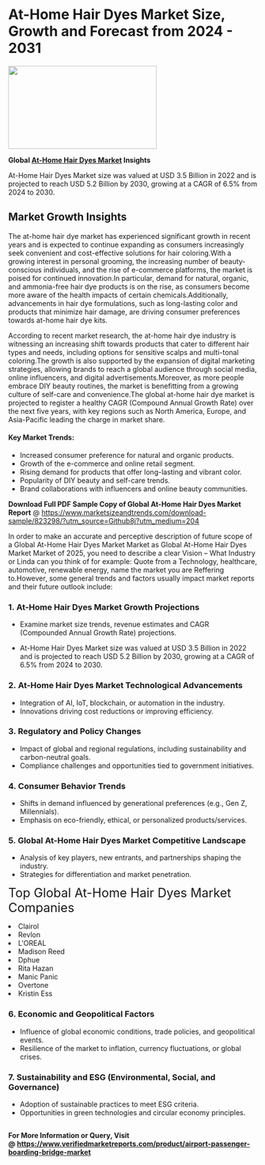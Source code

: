 <H1>At-Home Hair Dyes Market Size, Growth and Forecast from 2024 - 2031</H1><img class="aligncenter size-medium wp-image-584254" src="https://thirdeyenews.in/wp-content/uploads/2024/09/Global-Market-Research-300x168.jpeg" alt="" width="300" height="168" /><p><strong>Global&nbsp;<a href="https://www.marketsizeandtrends.com/download-sample/823298/?utm_source=Github8j?utm_medium=204">At-Home Hair Dyes Market</a> Insights</strong></p><p>At-Home Hair Dyes Market size was valued at USD 3.5 Billion in 2022 and is projected to reach USD 5.2 Billion by 2030, growing at a CAGR of 6.5% from 2024 to 2030.</p><p><h2>Market Growth Insights</h2> <p>The at-home hair dye market has experienced significant growth in recent years and is expected to continue expanding as consumers increasingly seek convenient and cost-effective solutions for hair coloring.With a growing interest in personal grooming, the increasing number of beauty-conscious individuals, and the rise of e-commerce platforms, the market is poised for continued innovation.In particular, demand for natural, organic, and ammonia-free hair dye products is on the rise, as consumers become more aware of the health impacts of certain chemicals.Additionally, advancements in hair dye formulations, such as long-lasting color and products that minimize hair damage, are driving consumer preferences towards at-home hair dye kits.</p> <p></p> <p>According to recent market research, the at-home hair dye industry is witnessing an increasing shift towards products that cater to different hair types and needs, including options for sensitive scalps and multi-tonal coloring.The growth is also supported by the expansion of digital marketing strategies, allowing brands to reach a global audience through social media, online influencers, and digital advertisements.Moreover, as more people embrace DIY beauty routines, the market is benefitting from a growing culture of self-care and convenience.The global at-home hair dye market is projected to register a healthy CAGR (Compound Annual Growth Rate) over the next five years, with key regions such as North America, Europe, and Asia-Pacific leading the charge in market share.<h4>Key Market Trends:</h4> <ul> <li>Increased consumer preference for natural and organic products.</li> <li>Growth of the e-commerce and online retail segment.</li> <li>Rising demand for products that offer long-lasting and vibrant color.</li> <li>Popularity of DIY beauty and self-care trends.</li> <li>Brand collaborations with influencers and online beauty communities.</li> </ul> <p></p><p><span class=""><strong>Download Full PDF Sample Copy of Global At-Home Hair Dyes Market Report</strong> @ <a href="https://www.marketsizeandtrends.com/download-sample/823298/?utm_source=Github8j?utm_medium=204" target="_blank">https://www.marketsizeandtrends.com/download-sample/823298/?utm_source=Github8j?utm_medium=204</a></span></p><p>In order to make an accurate and perceptive description of future scope of a Global&nbsp;At-Home Hair Dyes Market Market as Global&nbsp;At-Home Hair Dyes Market Market of 2025, you need to describe a clear Vision &ndash; What Industry or Linda can you think of for example: Quote from a Technology, healthcare, automotive, renewable energy, name the market you are Reffering to.However, some general trends and factors usually impact market reports and their future outlook include:</p><h3>1.&nbsp;<strong>At-Home Hair Dyes Market Growth Projections</strong></h3><ul><li>Examine market size trends, revenue estimates and CAGR (Compounded Annual Growth Rate) projections.</li><li><p>At-Home Hair Dyes Market size was valued at USD 3.5 Billion in 2022 and is projected to reach USD 5.2 Billion by 2030, growing at a CAGR of 6.5% from 2024 to 2030.</p></li></ul><h3>2.&nbsp;<strong>At-Home Hair Dyes Market Technological Advancements</strong></h3><ul><li>Integration of AI, IoT, blockchain, or automation in the industry.</li><li>Innovations driving cost reductions or improving efficiency.</li></ul><h3>3.&nbsp;<strong>Regulatory and Policy Changes</strong></h3><ul><li>Impact of global and regional regulations, including sustainability and carbon-neutral goals.</li><li>Compliance challenges and opportunities tied to government initiatives.</li></ul><h3>4.&nbsp;<strong>Consumer Behavior Trends</strong></h3><ul><li>Shifts in demand influenced by generational preferences (e.g., Gen Z, Millennials).</li><li>Emphasis on eco-friendly, ethical, or personalized products/services.</li></ul><h3>5.&nbsp;<strong>Global At-Home Hair Dyes Market Competitive Landscape</strong></h3><ul><li>Analysis of key players, new entrants, and partnerships shaping the industry.</li><li>Strategies for differentiation and market penetration.</li></ul><p data-pm-slice="1 1 []"><span style="color: inherit; font-family: inherit; font-size: 25px;">Top Global At-Home Hair Dyes Market Companies</span></p><div class="" data-test-id=""><p><li>Clairol</li><li> Revlon</li><li> L'OREAL</li><li> Madison Reed</li><li> Dphue</li><li> Rita Hazan</li><li> Manic Panic</li><li> Overtone</li><li> Kristin Ess</li></p></div><h3>6.&nbsp;<strong>Economic and Geopolitical Factors</strong></h3><ul><li>Influence of global economic conditions, trade policies, and geopolitical events.</li><li>Resilience of the market to inflation, currency fluctuations, or global crises.</li></ul><h3>7.&nbsp;<strong>Sustainability and ESG (Environmental, Social, and Governance)</strong></h3><ul><li>Adoption of sustainable practices to meet ESG criteria.</li><li>Opportunities in green technologies and circular economy principles.</li></ul><h2><strong style="font-size: 14px;">For More Information or Query, Visit @&nbsp;</strong><a style="background-color: #ffffff; font-size: 14px;" href="https://www.marketsizeandtrends.com/report/at-home-hair-dyes-market/" target="_blank">https://www.verifiedmarketreports.com/product/airport-passenger-boarding-bridge-market</a></h2>